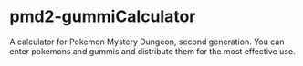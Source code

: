 # pmd2-gummiCalculator
A calculator for Pokemon Mystery Dungeon, second generation. You can enter pokemons and gummis and distribute them for the most effective use.
